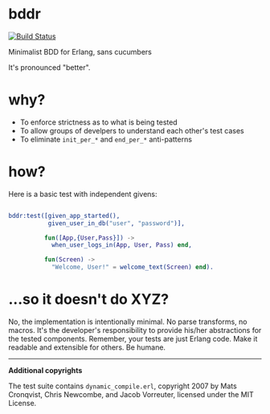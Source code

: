 bddr
====
[![Build
Status](https://travis-ci.org/pzel/bddr.svg?branch=master)](https://travis-ci.org/pzel/bddr)

Minimalist BDD for Erlang, sans cucumbers

It's pronounced "better". 

why?
====

- To enforce strictness as to what is being tested
- To allow groups of develpers to understand each other's test cases
- To eliminate `init_per_*` and `end_per_*` anti-patterns

how?
====

Here is a basic test with independent givens:

```erlang

bddr:test([given_app_started(),
           given_user_in_db("user", "password")],

          fun([App,{User,Pass}]) ->
            when_user_logs_in(App, User, Pass) end,

          fun(Screen) ->
            "Welcome, User!" = welcome_text(Screen) end).

```

...so it doesn't do XYZ?
========================

No, the implementation is intentionally minimal. No parse transforms, no
macros. It's the developer's responsibility to provide his/her abstractions for
the tested components. Remember, your tests are just Erlang code. Make it
readable and extensible for others. Be humane.

-------------------------------------------------------------------------------

**Additional copyrights**

The test suite contains `dynamic_compile.erl`, copyright 2007 by Mats Cronqvist,
Chris Newcombe, and Jacob Vorreuter, licensed under the MIT License.
